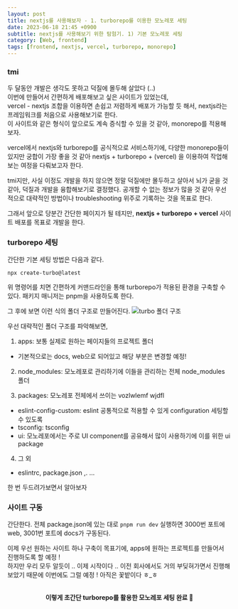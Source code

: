 ```yaml
---
layout: post
title: nextjs를 사용해보자 - 1. turborepo를 이용한 모노레포 세팅
date: 2023-06-18 21:45 +0900
subtitle: nextjs를 사용해보기 위한 탐험기. 1) 기본 모노레포 세팅 
category: [Web, frontend]
tags: [frontend, nextjs, vercel, turborepo, monorepo]
---
```


### tmi

두 달동안 개발은 생각도 못하고 덕질에 몰두해 살았다 (..) <br />
이번에 만들어서 간편하게 배포해보고 싶은 사이트가 있었는데, <br />
vercel - nextjs 조합을 이용하면 손쉽고 저렴하게 배포가 가능할 듯 해서, nextjs라는 프레임워크를 처음으로 사용해보기로 한다. <br />
이 사이트와 같은 형식이 앞으로도 계속 증식할 수 있을 것 같아, monorepo를 적용해보자.

vercel에서 nextjs와 turborepo를 공식적으로 서비스하기에,
다양한 monorepo들이 있지만 궁합이 가장 좋을 것 같아 nextjs + turborepo + (vercel) 을 이용하여 작업해보는 여정을 다뤄보고자 한다.

tmi지만, 사실 이정도 개발을 하지 않으면 정말 덕질에만 몰두하고 살아서 뇌가 굳을 것 같아, 덕질과 개발을 융합해보기로 결정했다.
공개할 수 없는 정보가 많을 것 같아 우선적으로 대략적인 방법이나 troubleshooting 위주로 기록하는 것을 목표로 한다.

그래서 앞으로 당분간 간단한 페이지가 될 테지만, **nextjs + turborepo + vercel** 사이트 배포를 목표로 개발을 한다.


### turborepo 세팅 

간단한 기본 세팅 방법은 다음과 같다.

```shell
npx create-turbo@latest
```

위 명령어를 치면 간편하게 커맨드라인을 통해 turborepo가 적용된 환경을 구축할 수 있다.
패키지 매니저는 pnpm을 사용하도록 한다.

그 후에 보면 이런 식의 폴더 구조로 만들어진다. 
![turbo 폴더 구조](https://github.com/lalalse/lalalse.github.io/assets/129953891/53e183ed-7147-4e42-90ab-eabe137c10f7)

우선 대략적인 폴더 구조를 파악해보면,

1. apps: 보통 실제로 원하는 페이지들의 프로젝트 폴더 
- 기본적으로는 docs, web으로 되어있고 해당 부분은 변경할 예정!

2. node_modules: 모노레포로 관리하기에 이들을 관리하는 전체 node_modules 폴더

3. packages: 모노레포 전체에서 쓰이는 vozlwlemf wjdfl
- eslint-config-custom: eslint 공통적으로 적용할 수 있게 configuration 세팅할 수 있도록
- tsconfig: tsconfig 
- ui: 모노레포에서는 주로 UI component를 공유해서 많이 사용하기에 이를 위한 ui package

4. 그 외
- eslintrc, package.json ,. ... 


한 번 두드려가보면서 알아보자


### 사이트 구동

간단한다. 전체 package.json에 있는 대로 ```pnpm run dev``` 실행하면 3000번 포트에 web, 3001번 포트에 docs가 구동된다.

이제 우선 원하는 사이트 하나 구축이 목표기에, apps에 원하는 프로젝트를 만들어서 진행하도록 할 예정 ! <br />
하지만 우리 모두 알듯이 .. 이제 시작이다 .. 이전 회사에서도 거의 부딪혀가면서 진행해보았기 때문에 이번에도 그럴 예정 ! 
아직은 꽃밭이다 ㅎ_ㅎ


<br />
<div align="center" style="font-weight: bold;">
이렇게 초간단 turborepo를 활용한 모노레포 세팅 완료 🩵
</div>


